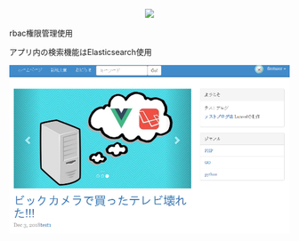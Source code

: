 <p align="center"><img src="https://laravel.com/assets/img/components/logo-laravel.svg"></p>

<p>rbac権限管理使用</p>
<p>アプリ内の検索機能はElasticsearch使用</p>
<img src="https://github.com/huanshenyi/Laravel_Blog/blob/master/%E5%9B%BE%E7%89%871.png?raw=true" />
